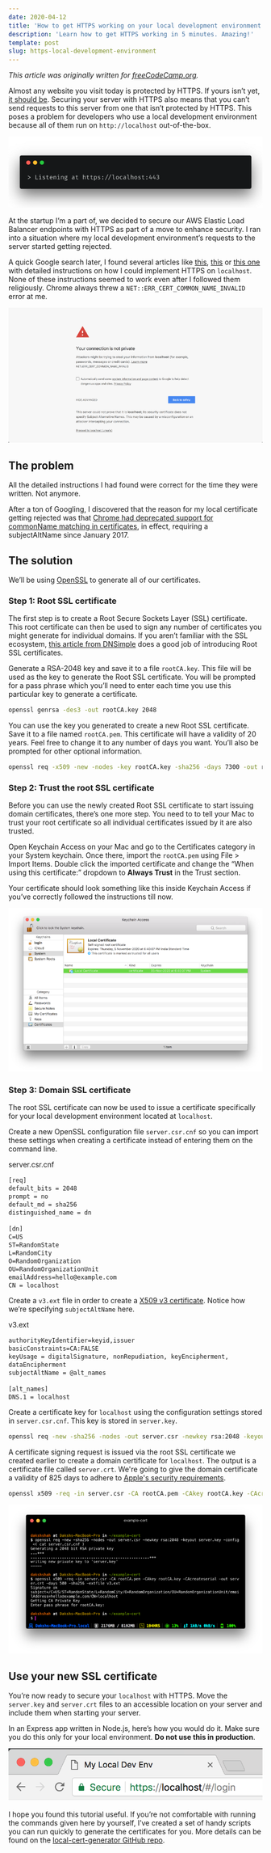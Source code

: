 ```yaml
---
date: 2020-04-12
title: 'How to get HTTPS working on your local development environment in 5 minutes'
description: 'Learn how to get HTTPS working in 5 minutes. Amazing!'
template: post
slug: https-local-development-environment
---
```


_This article was originally written for [freeCodeCamp.org](https://medium.com/free-code-camp/how-to-get-https-working-on-your-local-development-environment-in-5-minutes-7af615770eec)._

Almost any website you visit today is protected by HTTPS. If yours isn’t yet, [it should be](https://developers.google.com/web/fundamentals/security/encrypt-in-transit/why-https). Securing your server with HTTPS also means that you can’t send requests to this server from one that isn’t protected by HTTPS. This poses a problem for developers who use a local development environment because all of them run on `http://localhost` out-of-the-box.

![](../images/listening-443-terminal.png)

At the startup I’m a part of, we decided to secure our AWS Elastic Load Balancer endpoints with HTTPS as part of a move to enhance security. I ran into a situation where my local development environment’s requests to the server started getting rejected.

A quick Google search later, I found several articles like [this](https://devcenter.heroku.com/articles/ssl-certificate-self), [this](https://www.kevinleary.net/self-signed-trusted-certificates-node-js-express-js/) or [this one](https://blog.praveen.science/securing-your-localhost/) with detailed instructions on how I could implement HTTPS on `localhost`. None of these instructions seemed to work even after I followed them religiously. Chrome always threw a `NET::ERR_CERT_COMMON_NAME_INVALID` error at me.

![](../images/connection-not-private-chrome.png)

## The problem

All the detailed instructions I had found were correct for the time they were written. Not anymore.

After a ton of Googling, I discovered that the reason for my local certificate getting rejected was that [Chrome had deprecated support for commonName matching in certificates](https://groups.google.com/a/chromium.org/forum/m/#!topic/security-dev/IGT2fLJrAeo), in effect, requiring a subjectAltName since January 2017.

## The solution

We’ll be using [OpenSSL](https://www.openssl.org/) to generate all of our certificates.

### Step 1: Root SSL certificate

The first step is to create a Root Secure Sockets Layer (SSL) certificate. This root certificate can then be used to sign any number of certificates you might generate for individual domains. If you aren’t familiar with the SSL ecosystem, [this article from DNSimple](https://support.dnsimple.com/articles/what-is-ssl-root-certificate/) does a good job of introducing Root SSL certificates.

Generate a RSA-2048 key and save it to a file `rootCA.key`. This file will be used as the key to generate the Root SSL certificate. You will be prompted for a pass phrase which you’ll need to enter each time you use this particular key to generate a certificate.

```bash
openssl genrsa -des3 -out rootCA.key 2048
```

You can use the key you generated to create a new Root SSL certificate. Save it to a file named `rootCA.pem`. This certificate will have a validity of 20 years. Feel free to change it to any number of days you want. You’ll also be prompted for other optional information.

```bash
openssl req -x509 -new -nodes -key rootCA.key -sha256 -days 7300 -out rootCA.pem
```

### Step 2: Trust the root SSL certificate

Before you can use the newly created Root SSL certificate to start issuing domain certificates, there’s one more step. You need to to tell your Mac to trust your root certificate so all individual certificates issued by it are also trusted.

Open Keychain Access on your Mac and go to the Certificates category in your System keychain. Once there, import the `rootCA.pem` using File > Import Items. Double click the imported certificate and change the “When using this certificate:” dropdown to **Always Trust** in the Trust section.

Your certificate should look something like this inside Keychain Access if you’ve correctly followed the instructions till now.

![](../images/trust-root-ca-keychain.png)

### Step 3: Domain SSL certificate

The root SSL certificate can now be used to issue a certificate specifically for your local development environment located at `localhost`.

Create a new OpenSSL configuration file `server.csr.cnf` so you can import these settings when creating a certificate instead of entering them on the command line.

<div class="filename">server.csr.cnf</div>

```
[req]
default_bits = 2048
prompt = no
default_md = sha256
distinguished_name = dn

[dn]
C=US
ST=RandomState
L=RandomCity
O=RandomOrganization
OU=RandomOrganizationUnit
emailAddress=hello@example.com
CN = localhost
```

Create a `v3.ext` file in order to create a [X509 v3 certificate](https://en.wikipedia.org/wiki/X.509). Notice how we’re specifying `subjectAltName` here.

<div class="filename">v3.ext</div>

```
authorityKeyIdentifier=keyid,issuer
basicConstraints=CA:FALSE
keyUsage = digitalSignature, nonRepudiation, keyEncipherment, dataEncipherment
subjectAltName = @alt_names

[alt_names]
DNS.1 = localhost
```

Create a certificate key for `localhost` using the configuration settings stored in `server.csr.cnf`. This key is stored in `server.key`.

```bash
openssl req -new -sha256 -nodes -out server.csr -newkey rsa:2048 -keyout server.key -config <( cat server.csr.cnf )
```

A certificate signing request is issued via the root SSL certificate we created earlier to create a domain certificate for `localhost`. The output is a certificate file called `server.crt`. We're going to give the domain certificate a validity of 825 days to adhere to [Apple's security requirements](https://support.apple.com/en-us/HT210176).

```bash
openssl x509 -req -in server.csr -CA rootCA.pem -CAkey rootCA.key -CAcreateserial -out server.crt -days 825 -sha256 -extfile v3.ext
```

![](../images/generate-domain-ca-terminal.png)

## Use your new SSL certificate

You’re now ready to secure your `localhost` with HTTPS. Move the `server.key` and `server.crt` files to an accessible location on your server and include them when starting your server.

In an Express app written in Node.js, here’s how you would do it. Make sure you do this only for your local environment. **Do not use this in production**.

![](../images/https-local-dev-chrome.png)

I hope you found this tutorial useful. If you’re not comfortable with running the commands given here by yourself, I’ve created a set of handy scripts you can run quickly to generate the certificates for you. More details can be found on the [local-cert-generator GitHub repo](https://github.com/dakshshah96/local-cert-generator/).
